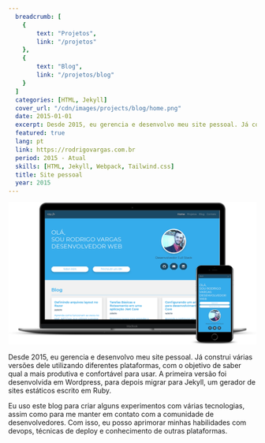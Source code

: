 ```yaml
---
  breadcrumb: [
    {
        text: "Projetos",
        link: "/projetos"
    },
    {
        text: "Blog",
        link: "/projetos/blog"
    }
  ]
  categories: [HTML, Jekyll]
  cover_url: "/cdn/images/projects/blog/home.png"
  date: 2015-01-01
  excerpt: Desde 2015, eu gerencia e desenvolvo meu site pessoal. Já construi várias versões dele utilizando diferentes plataformas, com o objetivo de saber qual a mais produtiva e confortável para usar. A primeira versão foi desenvolvida em Wordpress, para depois migrar para Jekyll, um gerador de sites estáticos escrito em Ruby.
  featured: true
  lang: pt
  link: https://rodrigovargas.com.br
  period: 2015 - Atual
  skills: [HTML, Jekyll, Webpack, Tailwind.css]
  title: Site pessoal
  year: 2015
---
```


<div class="carousel pl-5 pr-5 pt-2">
  <img src="/cdn/images/projects/blog/home-mockup.png" class="img-fluid mb-3" alt="Blog Home" />
</div>

Desde 2015, eu gerencia e desenvolvo meu site pessoal. Já construi várias versões dele utilizando diferentes plataformas, com o objetivo de saber qual a mais produtiva e confortável para usar. A primeira versão foi desenvolvida em Wordpress, para depois migrar para Jekyll, um gerador de sites estáticos escrito em Ruby.

Eu uso este blog para criar alguns experimentos com várias tecnologias, assim como para me manter em contato com a comunidade de desenvolvedores. Com isso, eu posso aprimorar minhas habilidades com devops, técnicas de deploy e conhecimento de outras plataformas.